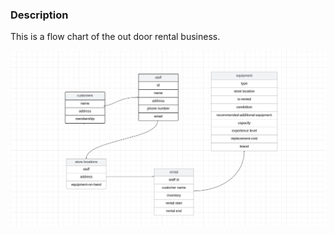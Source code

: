 ### Description

This is a flow chart of the out door rental business.

<img src= "Screenshot 2023-07-16 at 4.54.33 PM.png" alt="flow chart">